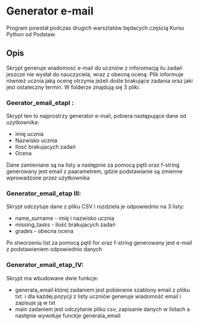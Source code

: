 # Generator e-mail 
Program powstał podczas drugich  warsztatów  będacych częścią Kursu Python od Podstaw.

## Opis 

Skrypt generuje wiadomosć e-mail do uczniów z inforomacją ilu zadań jeszcze nie wysłał do nauczyciela, wraz z obecną oceną.
Plik informuje również ucznia  jaką ocenę otrzyma jeżeli dośle brakujące zadania oraz  jaki jest ostateczny termin.
W folderze znajdują się 3 pliki. 

### Geerator_email_etapI :

Skrypt ten to najprostrzy generator e-mail, pobiera następujące dane od uzytkownika:
* Imię ucznia
* Nazwisko ucznia
* Ilosć brakujacych zadań 
* Ocena 

Dane zamieniane są na listy a następnie za pomocą pętli oraz f-string generowany jest email z paarametrem, gdzie podstawianie są zmienne wprowadzone przez użytkownika


### Generator_email_etap III:

Skrypt odczytuje dane z pliku CSV i rozdziela je odpowiednio na 3 listy:
* name_surname - imię i nazwisko ucznia
* missing_tasks - ilość brakujacych zadań 
* grades - obecna ocena

Po stworzeniu list za pomocą pętli for oraz f-string generowany jest e-mail z podstawieniem odpowiednio danych

### Generator_email_etap_IV:

Skrypt ma wbudowane dwie funkcje: 
* generata_email której zadaniem jest pobieranie szablony email z pliiku txt. i dla każdej pozycji z listy uczniów generuje wiadomość email i zapisuje ją w txt
* main zadaniem jest odczytanie pliku csv,  zapisanie danych w listach a nastęnie wywołuje funckje generata_email
